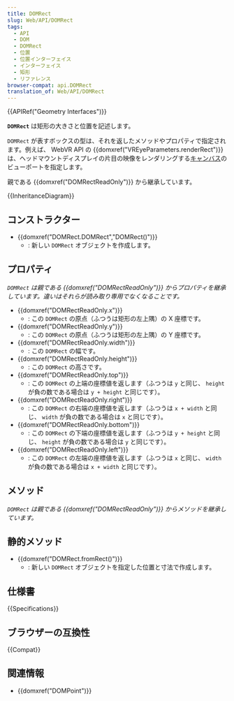 ```yaml
---
title: DOMRect
slug: Web/API/DOMRect
tags:
  - API
  - DOM
  - DOMRect
  - 位置
  - 位置インターフェイス
  - インターフェイス
  - 矩形
  - リファレンス
browser-compat: api.DOMRect
translation_of: Web/API/DOMRect
---
```

{{APIRef("Geometry Interfaces")}}

**`DOMRect`** は矩形の大きさと位置を記述します。

`DOMRect` が表すボックスの型は、それを返したメソッドやプロパティで指定されます。例えば、 WebVR API の {{domxref("VREyeParameters.renderRect")}} は、ヘッドマウントディスプレイの片目の映像をレンダリングする[キャンバス](/ja/docs/Web/API/HTMLCanvasElement)のビューポートを指定します。

親である {{domxref("DOMRectReadOnly")}} から継承しています。

{{InheritanceDiagram}}

## コンストラクター

- {{domxref("DOMRect.DOMRect","DOMRect()")}}
  - : 新しい `DOMRect` オブジェクトを作成します。

## プロパティ

_`DOMRect` は親である {{domxref("DOMRectReadOnly")}} からプロパティを継承しています。違いはそれらが読み取り専用でなくなることです。_

- {{domxref("DOMRectReadOnly.x")}}
  - :  この `DOMRect` の原点（ふつうは矩形の左上隅）の X 座標です。
- {{domxref("DOMRectReadOnly.y")}}
  - :  この `DOMRect` の原点（ふつうは矩形の左上隅）の Y 座標です。
- {{domxref("DOMRectReadOnly.width")}}
  - :  この `DOMRect` の幅です。
- {{domxref("DOMRectReadOnly.height")}}
  - :  この `DOMRect` の高さです。
- {{domxref("DOMRectReadOnly.top")}}
  - : この `DOMRect` の上端の座標値を返します（ふつうは `y` と同じ、 `height` が負の数である場合は `y + height` と同じです）。
- {{domxref("DOMRectReadOnly.right")}}
  - : この `DOMRect` の右端の座標値を返します（ふつうは `x + width` と同じ、 `width` が負の数である場合は `x` と同じです）。
- {{domxref("DOMRectReadOnly.bottom")}}
  - : この `DOMRect` の下端の座標値を返します（ふつうは `y + height` と同じ、 `height` が負の数である場合は `y` と同じです）。
- {{domxref("DOMRectReadOnly.left")}}
  - : この `DOMRect` の左端の座標値を返します（ふつうは `x` と同じ、 `width` が負の数である場合は `x + width` と同じです）。

## メソッド

_`DOMRect` は親である {{domxref("DOMRectReadOnly")}} からメソッドを継承しています。_

## 静的メソッド

- {{domxref("DOMRect.fromRect()")}}
  - : 新しい `DOMRect` オブジェクトを指定した位置と寸法で作成します。

## 仕様書

{{Specifications}}

## ブラウザーの互換性

{{Compat}}

## 関連情報

- {{domxref("DOMPoint")}}
